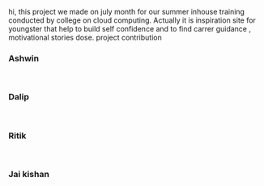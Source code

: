 hi, this project we made on july month for our summer inhouse training conducted by college on cloud computing. Actually it is inspiration site for youngster that help  to build self confidence  and to find carrer guidance , motivational stories dose. project contribution 
<h3>Ashwin</h3><br>
<h3>Dalip</h3><br>
<h3>Ritik</h3><br>
<h3>Jai kishan</h3>
